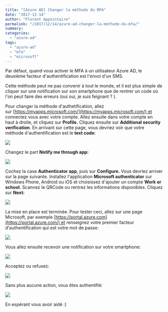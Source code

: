 ```yaml
---
title: "[Azure AD] Changer la méthode du MFA"
date: "2017-12-14"
author: "Florent Appointaire"
permalink: "/2017/12/14/azure-ad-changer-la-methode-du-mfa/"
summary:
categories: 
  - "azure-ad"
tags: 
  - "azure-ad"
  - "mfa"
  - "microsoft"
---
```

Par défaut, quand vous activer le MFA à un utilisateur Azure AD, le deuxième facteur d'authentification est l'envoi d'un SMS.

Cette méthode peut ne pas convenir à tout le monde, et il est plus simple de cliquer sur une notification sur son smartphone que de rentrer un code où l'on peut faire des erreurs (oui oui, je suis feignant ? ).

Pour changer la méthode d'authetification, allez sur [https://myapps.microsoft.com/](https://myapps.microsoft.com/) et connectez vous avec votre compte. Allez ensuite dans votre compte en haut à droite, et cliquez sur **Profile.** Cliquez ensuite sur **Additional security verification**. En arrivant sur cette page, vous devriez voir que votre méthode d'authentification est le **text code**:

[![](https://cloudyjourney.fr/wp-content/uploads/2018/01/3324.pastedimage1513162971027v1.png)](https://cloudyjourney.fr/wp-content/uploads/2018/01/3324.pastedimage1513162971027v1.png)

Changez le part **Notify me through app:**

[![](https://cloudyjourney.fr/wp-content/uploads/2018/01/6038.pastedimage1513163169568v2.png)](https://cloudyjourney.fr/wp-content/uploads/2018/01/6038.pastedimage1513163169568v2.png)

Cochez la case **Authenticator app**, puis sur **Configure.** Vous devriez arriver sur la page suivante. Installez l'application **Microsoft authenticator** sur Windows Phone, Android ou iOS et choisissez d'ajouter un compte **Work or school.** Scannez le QRCode ou rentrez les informations disponibles. Cliquez sur **Next:**

[![](https://cloudyjourney.fr/wp-content/uploads/2018/01/6038.pastedimage1513164053537v4.png)](https://cloudyjourney.fr/wp-content/uploads/2018/01/6038.pastedimage1513164053537v4.png)

La mise en place est terminée. Pour tester ceci, allez sur une page Microsoft, par exemple [https://portal.azure.com](https://portal.azure.com/) et renseignez votre premier facteur d'authentification qui est votre mot de passe:

[![](https://cloudyjourney.fr/wp-content/uploads/2018/01/5481.pastedimage1513164079094v5.png)](https://cloudyjourney.fr/wp-content/uploads/2018/01/5481.pastedimage1513164079094v5.png)

Vous allez ensuite recevoir une notification sur votre smartphone:

[![](https://cloudyjourney.fr/wp-content/uploads/2018/01/5481.pastedimage1513164104934v7.png)](https://cloudyjourney.fr/wp-content/uploads/2018/01/5481.pastedimage1513164104934v7.png)

Acceptez ou refusez:

[![](https://cloudyjourney.fr/wp-content/uploads/2018/01/8105.20171213_111919000_iOS.png)](https://cloudyjourney.fr/wp-content/uploads/2018/01/8105.20171213_111919000_iOS.png)

Sans plus aucune action, vous êtes authentifié:

[![](https://cloudyjourney.fr/wp-content/uploads/2018/01/8105.pastedimage1513164147878v8.png)](https://cloudyjourney.fr/wp-content/uploads/2018/01/8105.pastedimage1513164147878v8.png)

En espérant vous avoir aidé :)